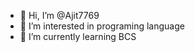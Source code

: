 - 👋 Hi, I’m @Ajit7769
- 👀 I’m interested in programing language
- 🌱 I’m currently learning BCS

<!---
Ajit7769/Ajit7769 is a ✨ special ✨ repository because its `README.md` (this file) appears on your GitHub profile.
You can click the Preview link to take a look at your changes.
--->
